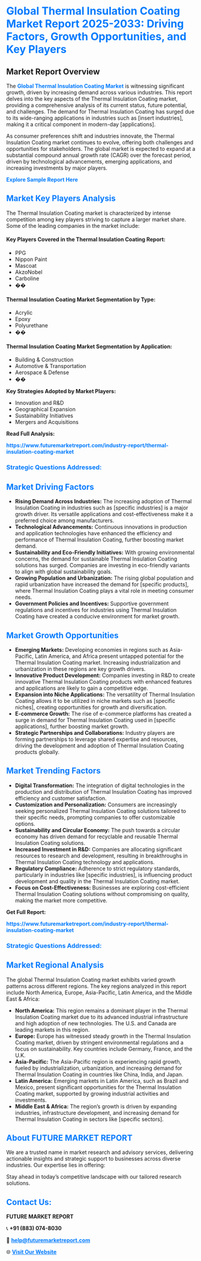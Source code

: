 <h1 style="color: #007BFF;">Global Thermal Insulation Coating Market Report 2025-2033: Driving Factors, Growth Opportunities, and Key Players</h1>

<section id="overview">
<h2>Market Report Overview</h2>
<p>The <a href="https://www.futuremarketreport.com/industry-report/thermal-insulation-coating-market" style="color: #007BFF; text-decoration: none;"><strong>Global Thermal Insulation Coating Market</strong></a> is witnessing significant growth, driven by increasing demand across various industries. This report delves into the key aspects of the Thermal Insulation Coating market, providing a comprehensive analysis of its current status, future potential, and challenges. The demand for Thermal Insulation Coating has surged due to its wide-ranging applications in industries such as [insert industries], making it a critical component in modern-day [applications].</p>
<p>As consumer preferences shift and industries innovate, the Thermal Insulation Coating market continues to evolve, offering both challenges and opportunities for stakeholders. The global market is expected to expand at a substantial compound annual growth rate (CAGR) over the forecast period, driven by technological advancements, emerging applications, and increasing investments by major players.</p>
</section>

<section id="overview">
<p><a href="https://www.futuremarketreport.com/request-sample/reportId=108019" style="color: #007BFF; text-decoration: none;"><strong>Explore Sample Report Here</strong></a></p>
</section>

<section id="key-players">
<h2 style="color: #007BFF;">Market Key Players Analysis</h2>
<p>The Thermal Insulation Coating market is characterized by intense competition among key players striving to capture a larger market share. Some of the leading companies in the market include:</p>
<h4>Key Players Covered in the Thermal Insulation Coating Report:</h4>
<ul><li>PPG</li><li>Nippon Paint</li><li>Mascoat</li><li>AkzoNobel</li><li>Carboline</li><li>��</li></ul>
<h4>Thermal Insulation Coating Market Segmentation by Type:</h4>
<ul><li>Acrylic</li><li>Epoxy</li><li>Polyurethane</li><li>��</li></ul>

<h4>Thermal Insulation Coating Market Segmentation by Application:</h4>
<ul><li>Building &amp; Construction</li><li>Automotive &amp; Transportation</li><li>Aerospace &amp; Defense</li><li>��</li></ul>
<p><strong>Key Strategies Adopted by Market Players:</strong></p>
<ul>
<li>Innovation and R&D</li>
<li>Geographical Expansion</li>
<li>Sustainability Initiatives</li>
<li>Mergers and Acquisitions</li>
</ul>
</section>

<section>
<p><strong>Read Full Analysis: </strong></p><a href="https://www.futuremarketreport.com/industry-report/thermal-insulation-coating-market" style="color: #007BFF; text-decoration: none;"><strong>https://www.futuremarketreport.com/industry-report/thermal-insulation-coating-market</strong></a>
<h3 style="color: #007BFF;">Strategic Questions Addressed:</h3>
</section>

<section id="driving-factors">
<h2 style="color: #007BFF;">Market Driving Factors</h2>
<ul>
<li><strong>Rising Demand Across Industries:</strong> The increasing adoption of Thermal Insulation Coating in industries such as [specific industries] is a major growth driver. Its versatile applications and cost-effectiveness make it a preferred choice among manufacturers.</li>
<li><strong>Technological Advancements:</strong> Continuous innovations in production and application technologies have enhanced the efficiency and performance of Thermal Insulation Coating, further boosting market demand.</li>
<li><strong>Sustainability and Eco-Friendly Initiatives:</strong> With growing environmental concerns, the demand for sustainable Thermal Insulation Coating solutions has surged. Companies are investing in eco-friendly variants to align with global sustainability goals.</li>
<li><strong>Growing Population and Urbanization:</strong> The rising global population and rapid urbanization have increased the demand for [specific products], where Thermal Insulation Coating plays a vital role in meeting consumer needs.</li>
<li><strong>Government Policies and Incentives:</strong> Supportive government regulations and incentives for industries using Thermal Insulation Coating have created a conducive environment for market growth.</li>
</ul>
</section>

<section id="growth-opportunities">
<h2 style="color: #007BFF;">Market Growth Opportunities</h2>
<ul>
<li><strong>Emerging Markets:</strong> Developing economies in regions such as Asia-Pacific, Latin America, and Africa present untapped potential for the Thermal Insulation Coating market. Increasing industrialization and urbanization in these regions are key growth drivers.</li>
<li><strong>Innovative Product Development:</strong> Companies investing in R&D to create innovative Thermal Insulation Coating products with enhanced features and applications are likely to gain a competitive edge.</li>
<li><strong>Expansion into Niche Applications:</strong> The versatility of Thermal Insulation Coating allows it to be utilized in niche markets such as [specific niches], creating opportunities for growth and diversification.</li>
<li><strong>E-commerce Growth:</strong> The rise of e-commerce platforms has created a surge in demand for Thermal Insulation Coating used in [specific applications], further boosting market growth.</li>
<li><strong>Strategic Partnerships and Collaborations:</strong> Industry players are forming partnerships to leverage shared expertise and resources, driving the development and adoption of Thermal Insulation Coating products globally.</li>
</ul>
</section>

<section id="trending-factors">
<h2 style="color: #007BFF;">Market Trending Factors</h2>
<ul>
<li><strong>Digital Transformation:</strong> The integration of digital technologies in the production and distribution of Thermal Insulation Coating has improved efficiency and customer satisfaction.</li>
<li><strong>Customization and Personalization:</strong> Consumers are increasingly seeking personalized Thermal Insulation Coating solutions tailored to their specific needs, prompting companies to offer customizable options.</li>
<li><strong>Sustainability and Circular Economy:</strong> The push towards a circular economy has driven demand for recyclable and reusable Thermal Insulation Coating solutions.</li>
<li><strong>Increased Investment in R&D:</strong> Companies are allocating significant resources to research and development, resulting in breakthroughs in Thermal Insulation Coating technology and applications.</li>
<li><strong>Regulatory Compliance:</strong> Adherence to strict regulatory standards, particularly in industries like [specific industries], is influencing product development and quality in the Thermal Insulation Coating market.</li>
<li><strong>Focus on Cost-Effectiveness:</strong> Businesses are exploring cost-efficient Thermal Insulation Coating solutions without compromising on quality, making the market more competitive.</li>
</ul>
</section>

<section>
<p><strong>Get Full Report: </strong></p><a href="https://www.futuremarketreport.com/industry-report/thermal-insulation-coating-market" style="color: #007BFF; text-decoration: none;"><strong>https://www.futuremarketreport.com/industry-report/thermal-insulation-coating-market</strong></a>
<h3 style="color: #007BFF;">Strategic Questions Addressed:</h3>
</section>


<section id="regional-analysis">
<h2 style="color: #007BFF;">Market Regional Analysis</h2>
<p>The global Thermal Insulation Coating market exhibits varied growth patterns across different regions. The key regions analyzed in this report include North America, Europe, Asia-Pacific, Latin America, and the Middle East & Africa:</p>
<ul>
<li><strong>North America:</strong> This region remains a dominant player in the Thermal Insulation Coating market due to its advanced industrial infrastructure and high adoption of new technologies. The U.S. and Canada are leading markets in this region.</li>
<li><strong>Europe:</strong> Europe has witnessed steady growth in the Thermal Insulation Coating market, driven by stringent environmental regulations and a focus on sustainability. Key countries include Germany, France, and the U.K.</li>
<li><strong>Asia-Pacific:</strong> The Asia-Pacific region is experiencing rapid growth, fueled by industrialization, urbanization, and increasing demand for Thermal Insulation Coating in countries like China, India, and Japan.</li>
<li><strong>Latin America:</strong> Emerging markets in Latin America, such as Brazil and Mexico, present significant opportunities for the Thermal Insulation Coating market, supported by growing industrial activities and investments.</li>
<li><strong>Middle East & Africa:</strong> The region’s growth is driven by expanding industries, infrastructure development, and increasing demand for Thermal Insulation Coating in sectors like [specific sectors].</li>
</ul>
</section>

<footer>
<h2 style="color: #007BFF;">About FUTURE MARKET REPORT</h2>
<p>We are a trusted name in market research and advisory services, delivering actionable insights and strategic support to businesses across diverse industries. Our expertise lies in offering:</p>

<p>Stay ahead in today’s competitive landscape with our tailored research solutions.</p>

<h2 style="color: #007BFF;">Contact Us:</h2>
<p><strong>FUTURE MARKET REPORT</strong></p>
<p>📞 <strong>+91 (883) 074-8030</strong></p>
<p>📧 <strong><a href="mailto:help@futuremarketreport.com" style="color: #007BFF;">help@futuremarketreport.com</a></strong></p>
<p>🌐 <strong><a href="https://www.futuremarketreport.com/" style="color: #007BFF;">Visit Our Website</a></strong></p>
</footer>